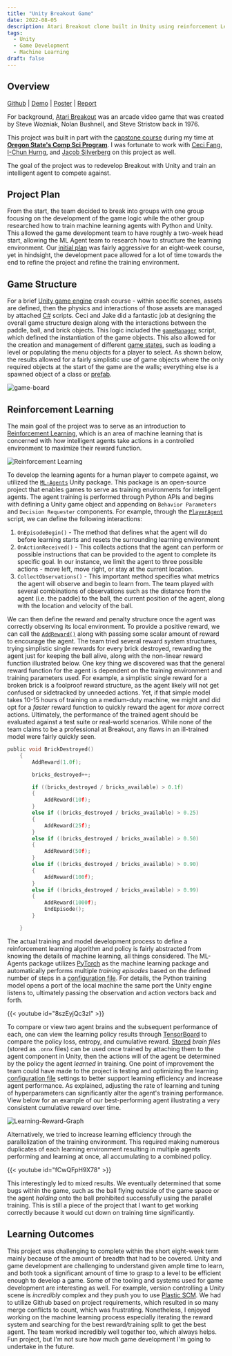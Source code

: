 ```yaml
---
title: "Unity Breakout Game"
date: 2022-08-05
description: Atari Breakout clone built in Unity using reinforcement Learning for the computer agent
tags: 
  - Unity
  - Game Development
  - Machine Learning
draft: false
---
```


## Overview
[Github](https://github.com/Minkus-14/ML-Breakout) | [Demo](https://jaredtconnor.github.io/ML-Breakout/) | [Poster](/images/project_images/ml_breakout/ML-Breakout-Poster.pdf) | [Report](/images/project_images/ml_breakout/final-report.pdf)

For background, [Atari Breakout](https://en.wikipedia.org/wiki/Breakout_(video_game)) was an arcade video game that was created by Steve Wozniak, Nolan Bushnell, and Steve Stristow back in 1976. 

This project was built in part with the [capstone course](https://ecampus.oregonstate.edu/soc/ecatalog/ecoursedetail.htm?subject=CS&coursenumber=467&termcode=all) during my time at [**Oregon State's Comp Sci Program**](https://eecs.oregonstate.edu/academic/online-cs-postbacc). I was fortunate to work with [Ceci Fang](https://github.com/CcEeCcIi), [I-Chun Hurng](https://www.linkedin.com/in/ichunhurng/), and [Jacob Silverberg](https://www.linkedin.com/in/jacobsilverberg/) on this project as well.  

The goal of the project was to redevelop Breakout with Unity and train an intelligent agent to compete against.

## Project Plan 
From the start, the team decided to break into groups with one group focusing on the development of the game logic while the other group researched how to train machine learning agents with Python and Unity. This allowed the game development team to have roughly a two-week head start, allowing the ML Agent team to research how to structure the learning environment. Our [initial plan](/files/ML_Breakout_Task.pdf) was fairly aggressive for an eight-week course, yet in hindsight, the development pace allowed for a lot of time towards the end to refine the project and refine the training environment.
  
## Game Structure 
For a brief [Unity game engine](https://en.wikipedia.org/wiki/Unity_(game_engine)) crash course - within specific scenes, assets are defined, then the physics and interactions of those assets are managed by attached [C#](https://docs.microsoft.com/en-us/archive/msdn-magazine/2014/august/unity-developing-your-first-game-with-unity-and-csharp) scripts. Ceci and Jake did a fantastic job at designing the overall game structure design along with the interactions between the paddle, ball, and brick objects. This logic included the [`gameManager`](https://github.com/Minkus-14/ML-Breakout/blob/main/Assets/Scripts/MainScripts/GameManager.cs) script, which defined the instantiation of the game objects. This also allowed for the creation and management of different [game states](https://www.youtube.com/watch?v=4I0vonyqMi8), such as loading a level or populating the menu objects for a player to select. As shown below, the results allowed for a fairly simplistic use of game objects where the only required objects at the start of the game are the walls; everything else is a spawned object of a class or [prefab](https://docs.unity3d.com/Manual/Prefabs.html).

![game-board](/images/project_images/ml_breakout/game-board.png)  

## Reinforcement Learning

The main goal of the project was to serve as an introduction to [Reinforcement Learning](https://en.wikipedia.org/wiki/Reinforcement_learning), which is an area of machine learning that is concerned with how intelligent agents take actions in a controlled environment to maximize their reward function. 

![Reinforcement Learning](/images/project_images/ml_breakout/Reinforcement-Learning.png)

To develop the learning agents for a human player to compete against, we utilized the [`ML-Agents`](https://github.com/Unity-Technologies/ml-agents) Unity package. This package is an open-source project that enables games to serve as training environments for intelligent agents. The agent training is performed through Python APIs and begins with defining a Unity game object and appending on `Behavior Parameters` and `Decision Requester` components. For example, through the [`PlayerAgent`](https://github.com/Minkus-14/ML-Breakout/blob/main/Assets/Scripts/AgentScripts/PlayerAgent.cs) script, we can define the following interactions:

1. `OnEpisodeBegin()` - The method that defines what the agent will do before learning starts and resets the surrounding learning environment 
2. `OnActionReceived()` - This collects actions that the agent can perform or possible instructions that can be provided to the agent to complete its specific goal. In our instance, we limit the agent to three possible actions - move left, move right, or stay at the current location.  
3. `CollectObservations()` - This important method specifies what metrics the agent will observe and begin to learn from. The team played with several combinations of observations such as the distance from the agent (i.e. the paddle) to the ball, the current position of the agent, along with the location and velocity of the ball. 

We can then define the reward and penalty structure once the agent was correctly observing its local environment. To provide a positive reward, we can call the [`AddReward()`](https://github.com/Unity-Technologies/ml-agents/blob/release_19_docs/docs/Learning-Environment-Design-Agents.md#rewards) along with passing some scalar amount of reward to encourage the agent. The team tried several reward system structures, trying simplistic single rewards for every brick destroyed, rewarding the agent just for keeping the ball alive, along with the non-linear reward function illustrated below. One key thing we discovered was that the general reward function for the agent is dependent on the training environment and training parameters used. For example, a simplistic single reward for a broken brick is a foolproof reward structure, as the agent likely will not get confused or sidetracked by unneeded actions. Yet, if that simple model takes 10-15 hours of training on a medium-duty machine, we might and did opt for a _faster_ reward function to quickly reward the agent for _more_ correct actions. Ultimately, the performance of the trained agent should be evaluated against a test suite or real-world scenarios. While none of the team claims to be a professional at Breakout, any flaws in an ill-trained model were fairly quickly seen.


```c
public void BrickDestroyed()
    {
        AddReward(1.0f);

        bricks_destroyed++; 

        if ((bricks_destroyed / bricks_available) > 0.1f)
        {
            AddReward(10f);
        } 
        else if ((bricks_destroyed / bricks_available) > 0.25)
        {
            AddReward(25f);
        }
        else if ((bricks_destroyed / bricks_available) > 0.50)
        {
            AddReward(50f);
        }
        else if ((bricks_destroyed / bricks_available) > 0.90)
        {
            AddReward(100f);
        }
        else if ((bricks_destroyed / bricks_available) > 0.99)
        {
            AddReward(1000f);
            EndEpisode();
        }

    }
```

The actual training and model development process to define a reinforcement learning algorithm and policy is fairly abstracted from knowing the details of machine learning, all things considered. The ML-Agents package utilizes [PyTorch](https://pytorch.org/) as the machine learning package and automatically performs multiple *training episodes* based on the defined number of steps in a [configuration file](https://github.com/Minkus-14/ML-Breakout/blob/main/paddle-agent-config.yaml). For details, the Python training model opens a port of the local machine the same port the Unity engine listens to, ultimately passing the observation and action vectors back and forth.  

{{< youtube id="8szEyjQc3zI" >}} 

To compare or view two agent brains and the subsequent performance of each, one can view the learning policy results through [TensorBoard](https://github.com/Unity-Technologies/ml-agents/blob/release_19_docs/docs/Using-Tensorboard.md) to compare the policy loss, entropy, and cumulative reward. [Stored](https://github.com/Minkus-14/ML-Breakout/tree/main/Assets/PlayerBrains) _brain files_ (stored as `.onnx` files) can be used once trained by attaching them to the agent component in Unity, then the actions will of the agent be determined by the policy the agent *learned* in training. One point of improvement the team could have made to the project is testing and optimizing the learning [configuration file](https://github.com/Unity-Technologies/ml-agents/blob/release_19_docs/docs/Training-Configuration-File.md) settings to better support learning efficiency and increase agent performance. As explained, adjusting the rate of learning and tuning of hyperparameters can significantly alter the agent's training performance. View below for an example of our best-performing agent illustrating a very consistent cumulative reward over time. 

![Learning-Reward-Graph](/images/project_images/ml_breakout/training-reward.png) 

Alternatively, we tried to increase learning efficiency through the parallelization of the training environment. This required making numerous duplicates of each learning environment resulting in multiple agents performing and learning at once, all accumulating to a combined policy.

{{< youtube id="fCwQFpH9X78" >}} 

This interestingly led to mixed results. We eventually determined that some bugs within the game, such as the ball flying outside of the game space or the agent *holding* onto the ball prohibited successfully using the parallel training. This is still a piece of the project that I want to get working correctly because it would cut down on training time significantly. 
 
## Learning Outcomes 
This project was challenging to complete within the short eight-week term mainly because of the amount of breadth that had to be covered. Unity and game development are challenging to understand given ample time to learn, and both took a significant amount of time to grasp to a level to be efficient enough to develop a game. Some of the tooling and systems used for game development are interesting as well. For example, version controlling a Unity scene is *incredibly* complex and they push you to use [Plastic SCM](https://www.plasticscm.com/). We had to utilize Github based on project requirements, which resulted in so many merge conflicts to count, which was frustrating. Nonetheless, I enjoyed working on the machine learning process especially iterating the reward system and searching for the best reward/training split to get the best agent. The team worked incredibly well together too, which always helps. Fun project, but I'm not sure how much game development I'm going to undertake in the future. 


